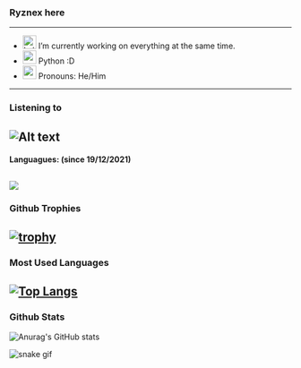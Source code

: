 ### Ryznex here

---

- <img src="https://image.winudf.com/v2/image/bGVhcm4ua2FsaWxpbnV4LnR1dG9yaWFsX2ljb25fMTUyNjAxODIwMV8wMDE/icon.png?w=&fakeurl=1" alt="kali_linux" width="24"/> I’m currently working on everything at the same time.
- <img src="https://upload.wikimedia.org/wikipedia/commons/thumb/c/c3/Python-logo-notext.svg/768px-Python-logo-notext.svg.png" alt="python" width="24"/> Python :D
- <img src="https://cdn.emojidex.com/emoji/seal/Pepe.png?1496036151" alt="pepe" width="24"/> Pronouns: He/Him

---

### Listening to
![Alt text](https://spotify-recently-played-readme.vercel.app/api?user=31hu2tfmflzoshvnftcdulest3sm&unique={true|1|on|yes})
-
#### Languagues: (since 19/12/2021)
<a href="https://wakatime.com"><img src="https://wakatime.com/share/@68e637f6-6804-4ea5-b398-0c649d4f50b6/0a84bbd6-350c-4582-b6c4-79209f1c741f.png" /></a>
-
### Github Trophies

[![trophy](https://github-profile-trophy.vercel.app/?username=ryznex&theme=onedark)](https://github.com/ryo-ma/github-profile-trophy)
-
### Most Used Languages

[![Top Langs](https://github-readme-stats.vercel.app/api/top-langs/?username=ryznex&layout=compact)](https://github.com/Ryznex)
-
### Github Stats
![Anurag's GitHub stats](https://github-readme-stats.vercel.app/api?username=ryznex&count_private=true&theme=radical)

![snake gif](https://github.com/Ryznex/Ryznex/blob/output/github-contribution-grid-snake.gif)
